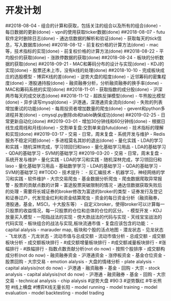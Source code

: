 # 开发计划
##2018-08-04
    - 组合的计算和获取，包括关注的组合以及所有的组合(done)
    - 每日数据的更新(done)
    - vpn的使用获取ticker数据(done)
##2018-08-07
    - futu软件定时删除日志(done)
    - 通达信数据的解析和验证(done)
    - 获取每天的tick信息，写入数据库(done)
##2018-08-12
    - 前复权价格的计算方法(done)
    - mac等，技术指标的实现(done)
    - 前复权价格的计算方法(done)
##2018-08-22
    - 平均股价的获取(done)
    - 涨跌停数据的获取(done)
##2018-08-24
    - 板块的分析数据的获取(done)
##2018-09-21
    - MAC和筹码分布的设计与实现(done)
    - KDJ的实现(done)
    - 股票还未上市，没有k线的处理(done)
##2018-10-10
    - 完成板块成庄的选股模型
        - 博弈K线的差(done)
        - 逆势大盘的程度(done)
        - 近邻筹码的密集程度(done)
    - 港股通持股(done)
    - 融资融券分析，分析融资融券的换手率(done)
    - MAC和筹码系统的实现(done)
##2018-11-01
    - 获取指数的成分股(done)
    - 沪深两市每天的成交状态(done)
##2018-11-12
    - 超跌反弹模型(done)
    - 牛熊股比模型(done)
    - 异步读写mysql(done)
    - 沪港通，深港通资金流向(done)
    - 失败的列表增加重试的功能(done)
    - 每周投资者增加数量的爬虫(done)
    - gevent和python多进程并发(done)
    - cmysql.py删除db和table确保成功(done)
##2019-02-25
    - 日常更新自动化(done)
##2019-03-01
    - 增加30分钟线和60分钟线(done)
    - 根据日线生成周线和月线(done)
    - 交割单复盘:交割单来自futu(done)
    - 技术指标的理解和实现(done)
##2019-03-17
    - 交易
        - 日常，周末复盘
    - 系统开发与维护
        - Redis服务不稳定问题(done)
        - 多进程莫名其妙的退出(done)
    - 量化实践
        - LDA的学习和实践
        - 随机深林完成，学习领回归和laso
    - 量化基础学习用品
        - LDA的基础学习
        - QDA的基础学习
        - SVM的基础学习
##2019-03-20
    - 交易
        - 日常，周末复盘
    - 系统开发与维护
    - 量化实践
        - LDA的学习和实践
        - 随机深林完成，学习领回归和laso
    - 量化基础学习用品
        - 基础数学学习
        - LDA的基础学习
        - QDA的基础学习
        - SVM的基础学习
##TODO
    - 技术提升：
        - 反汇编技术
        - 机器学习，神经网络的学习和实践
    - 软件维护
        - 大宗交易爬虫
        - 基金数据分析爬虫
        - 爬虫数据爬取异常报警
        - 股票的贡献点数的计算
        - 富途股票突破限制的情况
        - 通达信数据获取失败后的处理
        - 需要将长城证券的broker修改为富途的broker的类型
        - 证券发行及登记和证券过户，代发现金红利和资金结算爬虫
        - 资金的每日资金分析（融资融券，港股通，基金，MSCI，十大股东等）
        - 自定义broker，使得broker可以计算每一只股票的收益情况，每一只股票的仓位和总体的仓位的区分。
    - 模型开发
        - KDJ放量买入模型
        - 一阳指战法的实现
        - 傍大款战法的代码与实现
        - 天线宝宝战法的代码实现
        - 板块组合的战法与实现,板块流通市值
    - 复盘应该包含的功能：
        - capital alalysis
            - marauder map, 板块和个股的活点地图
                - 潜龙状态
                - 见龙状态
                - 飞龙状态
                - 亢龙状态
            - 流动市值与总成交额
                - 流动市值分析
                - 总成交额
            - 成交额板块分析
                - 成交额板块排行
                - #成交额增量板块排行
                - #成交额减量板块排行
                - #涨幅排行
                - #跌幅排行
            - 指数点数贡献分析(not do now)
                - 按照个股排序
            - 成交额构成分析(not do now)
                - 融资融券资金
                - 沪港通资金
                - 涨停板资金
                - 基金仓位资金
                - 股票回购
                - 大宗交易
            - emotion alalysis
                - 大盘的情绪分析
        - plate alalysis
                - capital alalysis(not do now)
                    - 沪港通
                    - 融资融券
                    - 基金
                    - 回购
                    - 大宗
        - stock analysis
                - capital alalysis(not do now)
                    - 沪港通
                    - 融资融券
                    - 基金
                    - 回购
                    - 大宗交易
                - technical analysis
                    - chip alalysis
                       #逆势大盘
                       #90:3
                       #逆势飘红
                       #牛长熊短
                       #线上横盘
                       #博弈K线无量长阳
        - model running
            - model training
            - model evaluation 
            - model backtesting
            - model trading
